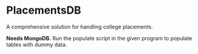 # PlacementsDB
A comprehensive solution for handling college placements.

**Needs MongoDB.**
Run the populate script in the given program to populate tables with dummy data.
